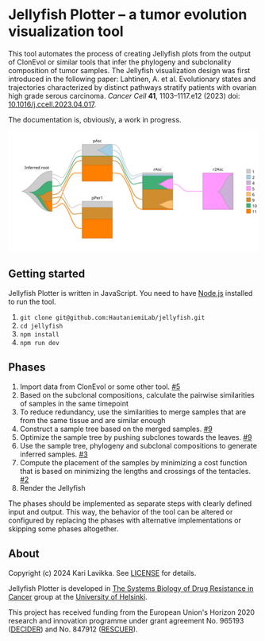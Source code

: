 # Jellyfish Plotter – a tumor evolution visualization tool

This tool automates the process of creating Jellyfish plots from the output of
ClonEvol or similar tools that infer the phylogeny and subclonality composition
of tumor samples. The Jellyfish visualization design was first introduced in the
following paper: Lahtinen, A. et al. Evolutionary states and trajectories
characterized by distinct pathways stratify patients with ovarian high grade
serous carcinoma. _Cancer Cell_
**41**, 1103–1117.e12 (2023) doi:
[10.1016/j.ccell.2023.04.017](https://doi.org/10.1016/j.ccell.2023.04.017).

The documentation is, obviously, a work in progress.

<p align="center">
  <img src="docs/example.svg" alt="Example Jellyfish plot" />
</p>

## Getting started

Jellyfish Plotter is written in JavaScript. You need to have
[Node.js](https://nodejs.org/) installed to run the tool.

1. `git clone git@github.com:HautaniemiLab/jellyfish.git`
2. `cd jellyfish`
3. `npm install`
4. `npm run dev`

## Phases

1. Import data from ClonEvol or some other tool. [#5](https://github.com/HautaniemiLab/jellyfish/issues/5)
2. Based on the subclonal compositions, calculate the pairwise similarities of samples in the same timepoint
3. To reduce redundancy, use the similarities to merge samples that are from the same tissue and are similar enough
4. Construct a sample tree based on the merged samples. [#9](https://github.com/HautaniemiLab/jellyfish/issues/9)
5. Optimize the sample tree by pushing subclones towards the leaves. [#9](https://github.com/HautaniemiLab/jellyfish/issues/9)
6. Use the sample tree, phylogeny and subclonal compositions to generate inferred samples. [#3](https://github.com/HautaniemiLab/jellyfish/issues/3)
7. Compute the placement of the samples by minimizing a cost function that is based on minimizing the lengths and crossings of the tentacles. [#2](https://github.com/HautaniemiLab/jellyfish/issues/2)
8. Render the Jellyfish

The phases should be implemented as separate steps with clearly defined input
and output. This way, the behavior of the tool can be altered or configured by
replacing the phases with alternative implementations or skipping some phases
altogether.

## About

Copyright (c) 2024 Kari Lavikka. See [LICENSE](LICENSE) for details.

Jellyfish Plotter is developed in [The Systems Biology of Drug Resistance in
Cancer](https://www.helsinki.fi/en/researchgroups/systems-biology-of-drug-resistance-in-cancer)
group at the [University of Helsinki](https://www.helsinki.fi/en).

This project has received funding from the European Union's Horizon 2020
research and innovation programme under grant agreement No. 965193
([DECIDER](https://www.deciderproject.eu/)) and No. 847912
([RESCUER](https://www.rescuer.uio.no/)).
